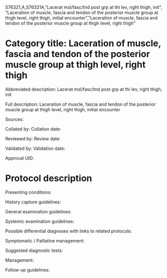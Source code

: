 S76321,A,S76321A,"Lacerat msl/fasc/tnd post grp at thi lev, right thigh, init", "Laceration of muscle, fascia and tendon of the posterior muscle group at thigh level, right thigh, initial encounter","Laceration of muscle, fascia and tendon of the posterior muscle group at thigh level, right thigh"
# Category title: Laceration of muscle, fascia and tendon of the posterior muscle group at thigh level, right thigh

Abbreviated description: Lacerat msl/fasc/tnd post grp at thi lev, right thigh, init

Full description: Laceration of muscle, fascia and tendon of the posterior muscle group at thigh level, right thigh, initial encounter

Sources:

Collated by:
Collation date:

Reviewed by:
Review date:

Validated by:
Validation date:

Approval UID:

# Protocol description

Presenting conditions:

History capture guidelines:

General examination guidelines:

Systemic examination guidelines:

Possible differential diagnoses with links to related protocols:

Symptomatic / Palliative management:

Suggested diagnostic tests:

Management:

Follow-up guidelines:
